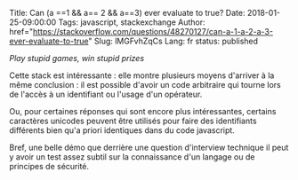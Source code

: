 Title: Can (a ==1 &amp;&amp; a== 2 &amp;&amp; a==3) ever evaluate to true?
Date: 2018-01-25-09:00:00
Tags: javascript, stackexchange
Author: href="https://stackoverflow.com/questions/48270127/can-a-1-a-2-a-3-ever-evaluate-to-true"
Slug: lMGFvhZqCs
Lang: fr
status: published

*Play stupid games, win stupid prizes*

Cette stack est intéressante : elle montre plusieurs moyens d'arriver à la même conclusion :
il est possible d'avoir un code arbitraire qui tourne lors de l'accès à un identifiant ou l'usage d'un opérateur.

Ou, pour certaines réponses qui sont encore plus intéressantes, certains caractères unicodes
peuvent être utilisés pour faire des identifiants différents bien qu'a priori identiques
dans du code javascript.

Bref, une belle démo que derrière une question d'interview technique il peut y avoir un test assez subtil
sur la connaissance d'un langage ou de principes de sécurité.

